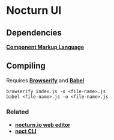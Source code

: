 # Nocturn UI


## Dependencies

__[Component Markup Language](https://www.npmjs.com/package/component-markup-language)__


## Compiling

Requires __[Browserify](browserify.org)__ and __[Babel](https://babeljs.io)__

```
browserify index.js -o <file-name>.js
babel <file-name>.js -o <file-name>.js
```

### Related

* __[nocturn.io web editor](https://nocturn.io)__
* __[noct CLI](https://www.npmjs.com/package/noct)__
